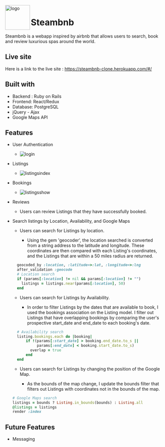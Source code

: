 <a href="https://steambnb-clone.herokuapp.com/#/">
  <img src="https://vignette1.wikia.nocookie.net/clubpenguin/images/a/a7/Water_Droplet_Pin.PNG/revision/latest?cb=20150314141114" title="logo" align="left" height="80" />
</a>

Steambnb
========
Steambnb is a webapp inspired by airbnb that allows users to search, book and review luxurious spas around the world.

## Live site
Here is a link to the live site : https://steambnb-clone.herokuapp.com/#/

## Built with
  * Backend : Ruby on Rails
  * Frontend: React/Redux
  * Database: PostgreSQL
  * jQuery - Ajax
  * Google Maps API

## Features
  * User Authentication
    * ![login](https://user-images.githubusercontent.com/12862833/32382972-1ce62b18-c08d-11e7-9e61-0fa568437153.png)
  * Listings     
    * ![listingsindex](https://user-images.githubusercontent.com/12862833/32382913-ea8d2a40-c08c-11e7-9b9c-e074c16fe1a6.png)
  * Bookings
    * ![listingsshow](https://user-images.githubusercontent.com/12862833/32382593-129a1260-c08c-11e7-8d3f-6cce6ee0c7f2.png)
  * Reviews
    * Users can review Listings that they have successfully booked.
  * Search listings by Location, Availability, and Google Maps

    * Users can search for Listings by location.

        * Using the gem 'geocoder', the location searched is converted from a string address to the latitude and longitude. These coordinates are then compared with each Listing's coordinates, and the Listings that are within a 50 miles radius are returned.
    ```ruby
      geocoded_by :location, :latitude=>:lat, :longitude=>:lng
      after_validation :geocode
      # Location search
      if (params[:location] != nil && params[:location] != "")
        listings = listings.near(params[:location], 50)
      end
    ```
    * Users can search for Listings by Availability.

      * In order to filter Listings by the dates that are available to book, I used the bookings association on the Listing model. I filter out Listings that have overlapping bookings by comparing the user's prospective start_date and end_date to each booking's date.
    ```ruby
      # Availability search
      listing.bookings.each do |booking|
          if !(params[:start_date] > booking.end_date.to_s ||
               params[:end_date] < booking.start_date.to_s)
            overlap = true
          end
      end
    ```

    * Users can search for Listings by changing the position of the Google Map.

      * As the bounds of the map change, I update the bounds filter that filters out Listings with coordinates not in the bounds of the map.
    ```ruby
    # Google Maps search
    listings = bounds ? Listing.in_bounds(bounds) : Listing.all
    @listings = listings
    render :index
    ```

## Future Features
  * Messaging
